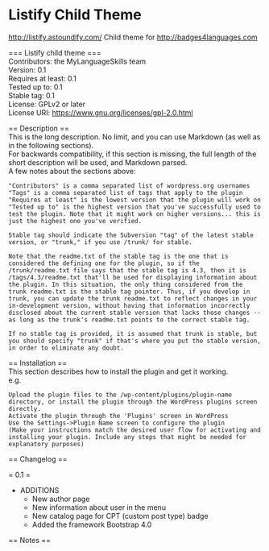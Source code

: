 # Listify Child Theme
http://listify.astoundify.com/ Child theme for http://badges4languages.com

=== Listify child theme === \
Contributors: the MyLanguageSkills team \
Version:     0.1 \
Requires at least: 0.1 \
Tested up to: 0.1 \
Stable tag: 0.1 \
License: GPLv2 or later \
License URI: https://www.gnu.org/licenses/gpl-2.0.html


== Description == \
This is the long description. No limit, and you can use Markdown (as well as in the following sections). \
For backwards compatibility, if this section is missing, the full length of the short description will be used, and 
Markdown parsed. \
A few notes about the sections above:

    "Contributors" is a comma separated list of wordpress.org usernames
    "Tags" is a comma separated list of tags that apply to the plugin
    "Requires at least" is the lowest version that the plugin will work on
    "Tested up to" is the highest version that you've successfully used to test the plugin. Note that it might work on higher versions... this is just the highest one you've verified.

    Stable tag should indicate the Subversion "tag" of the latest stable version, or "trunk," if you use /trunk/ for stable.

    Note that the readme.txt of the stable tag is the one that is considered the defining one for the plugin, so if the /trunk/readme.txt file says that the stable tag is 4.3, then it is /tags/4.3/readme.txt that'll be used for displaying information about the plugin. In this situation, the only thing considered from the trunk readme.txt is the stable tag pointer. Thus, if you develop in trunk, you can update the trunk readme.txt to reflect changes in your in-development version, without having that information incorrectly disclosed about the current stable version that lacks those changes -- as long as the trunk's readme.txt points to the correct stable tag.

    If no stable tag is provided, it is assumed that trunk is stable, but you should specify "trunk" if that's where you put the stable version, in order to eliminate any doubt.

== Installation == \
This section describes how to install the plugin and get it working. \
e.g.

    Upload the plugin files to the /wp-content/plugins/plugin-name directory, or install the plugin through the WordPress plugins screen directly.
    Activate the plugin through the 'Plugins' screen in WordPress
    Use the Settings->Plugin Name screen to configure the plugin
    (Make your instructions match the desired user flow for activating and installing your plugin. Include any steps that might be needed for explanatory purposes)

== Changelog ==

= 0.1 =

* ADDITIONS
    * New author page
    * New information about user in the menu
    * New catalog page for CPT (custom post type) badge
    * Added the framework Bootstrap 4.0

== Notes ==

